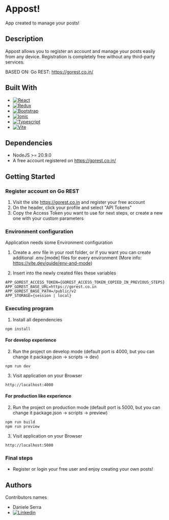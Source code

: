 # Appost!

App created to manage your posts!

## Description

Appost allows you to register an account and manage your posts easily from any device. 
Registration is completely free without any third-party services.

BASED ON: Go REST: https://gorest.co.in/

## Built With

* [![React][React.js]][React-url]
* [![Redux][Redux.js]][Redux-url]
* [![Bootstrap][Bootstrap.com]][Bootstrap-url]
* [![Ionic][Ionic]][Ionic-url]
* [![Typescript][Typescript]][Typescript-url]
* [![Vite][Vite]][Vite-url]

## Dependencies

* NodeJS >= 20.9.0
* A free account registered on https://gorest.co.in/

## Getting Started

### Register account on Go REST

1) Visit the site https://gorest.co.in and register your free account
2) On the header, click your profile and select "API Tokens"
3) Copy the Access Token you want to use for next steps, or create a new one with your custom parameters

### Environment configuration

Application needs some Environment configuration

1) Create a .env file in your root folder, or if you want you can create additional .env.[mode] files
for every environment (More info: https://vite.dev/guide/env-and-mode)

2) Insert into the newly created files these variables
```
APP_GOREST_ACCESS_TOKEN={GOREST_ACCESS_TOKEN_COPIED_IN_PREVIOUS_STEPS}
APP_GOREST_BASE_URL=https://gorest.co.in
APP_GOREST_BASE_PATH=/public/v2
APP_STORAGE={session | local}
```

### Executing program

1) Install all dependencies
```
npm install
```

#### For develop experience

2) Run the project on develop mode (default port is 4000, but you can change it package.json -> scripts -> dev)
```
npm run dev 
```

3) Visit application on your Browser 
```
http://localhost:4000
```
#### For production like experience

2) Run the project on production mode (default port is 5000, but you can change it package.json -> scripts -> preview)
```
npm run build
npm run preview
```

3) Visit application on your Browser 
```
http://localhost:5000
```

### Final steps

* Register or login your free user and enjoy creating your own posts!

## Authors

Contributors names

* Daniele Serra
* [![Linkedin][Linkedin]][Linkedin-profile-url]

<!-- MARKDOWN LINKS & IMAGES -->
[React.js]: https://img.shields.io/badge/React-20232A?style=for-the-badge&logo=react&logoColor=61DAFB
[React-url]: https://reactjs.org/
[Redux.js]: https://img.shields.io/badge/Redux-593D88?style=for-the-badge&logo=redux&logoColor=white
[Redux-url]: https://redux.js.org
[Bootstrap.com]: https://img.shields.io/badge/Bootstrap-563D7C?style=for-the-badge&logo=bootstrap&logoColor=white
[Bootstrap-url]: https://getbootstrap.com
[Ionic]: https://img.shields.io/badge/Ionic-3880FF?style=for-the-badge&logo=ionic&logoColor=white
[Ionic-url]: https://ionicframework.com
[Typescript]: https://img.shields.io/badge/TypeScript-007ACC?style=for-the-badge&logo=typescript&logoColor=white
[Typescript-url]: https://www.typescriptlang.org
[Vite]: https://img.shields.io/badge/Vite-B73BFE?style=for-the-badge&logo=vite&logoColor=FFD62E
[Vite-url]: https://vite.dev
[Linkedin]: https://img.shields.io/badge/LinkedIn-0077B5?style=for-the-badge&logo=linkedin&logoColor=white
[Linkedin-profile-url]: https://www.linkedin.com/in/daniele-serra-b1a033172